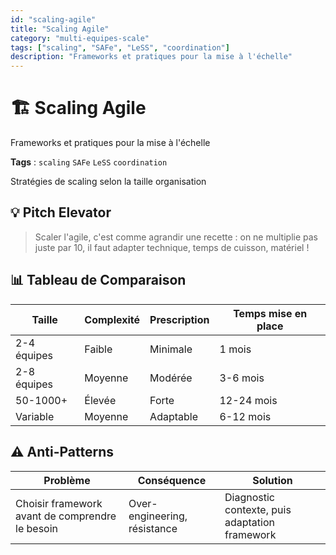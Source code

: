 ```yaml
---
id: "scaling-agile"
title: "Scaling Agile"
category: "multi-equipes-scale"
tags: ["scaling", "SAFe", "LeSS", "coordination"]
description: "Frameworks et pratiques pour la mise à l'échelle"
---
```


# 🏗️ Scaling Agile

Frameworks et pratiques pour la mise à l'échelle

**Tags** : `scaling` `SAFe` `LeSS` `coordination`

Stratégies de scaling selon la taille organisation

## 💡 Pitch Elevator

> Scaler l'agile, c'est comme agrandir une recette : on ne multiplie pas juste par 10, il faut adapter technique, temps de cuisson, matériel !

## 📊 Tableau de Comparaison

| Taille | Complexité | Prescription | Temps mise en place |
|---|---|---|---|
| 2-4 équipes | Faible | Minimale | 1 mois |
| 2-8 équipes | Moyenne | Modérée | 3-6 mois |
| 50-1000+ | Élevée | Forte | 12-24 mois |
| Variable | Moyenne | Adaptable | 6-12 mois |

## ⚠️ Anti-Patterns

| Problème | Conséquence | Solution |
|----------|-------------|----------|
| Choisir framework avant de comprendre le besoin | Over-engineering, résistance | Diagnostic contexte, puis adaptation framework |
